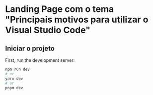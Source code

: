 # Landing Page com o tema "Principais motivos para utilizar o Visual Studio Code"

## Iniciar o projeto

First, run the development server:

```bash
npm run dev
# or
yarn dev
# or
pnpm dev
```
